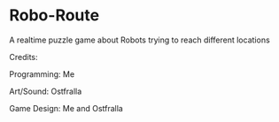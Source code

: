 # Robo-Route
A realtime puzzle game about Robots trying to reach different locations

Credits:

Programming: Me

Art/Sound: Ostfralla

Game Design: Me and Ostfralla

